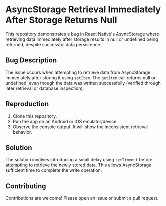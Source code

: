 # AsyncStorage Retrieval Immediately After Storage Returns Null

This repository demonstrates a bug in React Native's AsyncStorage where retrieving data immediately after storage results in null or undefined being returned, despite successful data persistence.

## Bug Description
The issue occurs when attempting to retrieve data from AsyncStorage immediately after storing it using `setItem`.  The `getItem` call returns null or undefined, even though the data was written successfully (verified through later retrieval or database inspection).

## Reproduction
1. Clone this repository.
2. Run the app on an Android or iOS emulator/device.
3. Observe the console output.  It will show the inconsistent retrieval behavior.

## Solution
The solution involves introducing a small delay using `setTimeout` before attempting to retrieve the newly stored data. This allows AsyncStorage sufficient time to complete the write operation.

## Contributing
Contributions are welcome!  Please open an issue or submit a pull request.